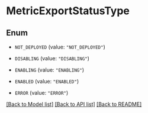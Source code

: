 # MetricExportStatusType

## Enum

* `NOT_DEPLOYED` (value: `"NOT_DEPLOYED"`)

* `DISABLING` (value: `"DISABLING"`)

* `ENABLING` (value: `"ENABLING"`)

* `ENABLED` (value: `"ENABLED"`)

* `ERROR` (value: `"ERROR"`)


[[Back to Model list]](../README.md#documentation-for-models) [[Back to API list]](../README.md#documentation-for-api-endpoints) [[Back to README]](../README.md)


